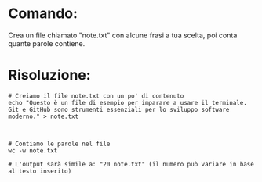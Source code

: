 # Comando:
Crea un file chiamato "note.txt" con alcune frasi a tua scelta, poi conta quante parole contiene.


# Risoluzione:

    # Creiamo il file note.txt con un po' di contenuto
    echo "Questo è un file di esempio per imparare a usare il terminale. Git e GitHub sono strumenti essenziali per lo sviluppo software moderno." > note.txt

    

    # Contiamo le parole nel file
    wc -w note.txt

    # L'output sarà simile a: "20 note.txt" (il numero può variare in base al testo inserito)